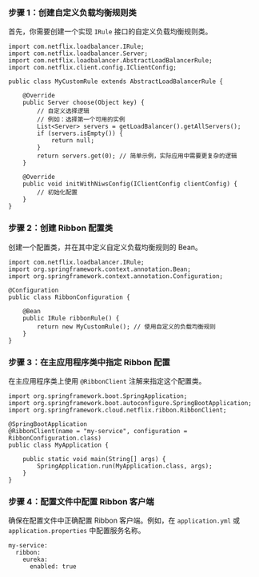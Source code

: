 ### 步骤 1：创建自定义负载均衡规则类
首先，你需要创建一个实现 `IRule` 接口的自定义负载均衡规则类。
```
import com.netflix.loadbalancer.IRule;
import com.netflix.loadbalancer.Server;
import com.netflix.loadbalancer.AbstractLoadBalancerRule;
import com.netflix.client.config.IClientConfig;

public class MyCustomRule extends AbstractLoadBalancerRule {

    @Override
    public Server choose(Object key) {
        // 自定义选择逻辑
        // 例如：选择第一个可用的实例
        List<Server> servers = getLoadBalancer().getAllServers();
        if (servers.isEmpty()) {
            return null;
        }
        return servers.get(0); // 简单示例，实际应用中需要更复杂的逻辑
    }

    @Override
    public void initWithNiwsConfig(IClientConfig clientConfig) {
        // 初始化配置
    }
}
```
### 步骤 2：创建 Ribbon 配置类
创建一个配置类，并在其中定义自定义负载均衡规则的 Bean。
```
import com.netflix.loadbalancer.IRule;
import org.springframework.context.annotation.Bean;
import org.springframework.context.annotation.Configuration;

@Configuration
public class RibbonConfiguration {

    @Bean
    public IRule ribbonRule() {
        return new MyCustomRule(); // 使用自定义的负载均衡规则
    }
}
```
### 步骤 3：在主应用程序类中指定 Ribbon 配置
在主应用程序类上使用 `@RibbonClient` 注解来指定这个配置类。
```
import org.springframework.boot.SpringApplication;
import org.springframework.boot.autoconfigure.SpringBootApplication;
import org.springframework.cloud.netflix.ribbon.RibbonClient;

@SpringBootApplication
@RibbonClient(name = "my-service", configuration = RibbonConfiguration.class)
public class MyApplication {

    public static void main(String[] args) {
        SpringApplication.run(MyApplication.class, args);
    }
}
```
### 步骤 4：配置文件中配置 Ribbon 客户端
确保在配置文件中正确配置 Ribbon 客户端。例如，在 `application.yml` 或 `application.properties` 中配置服务名称。

```
my-service:
  ribbon:
    eureka:
      enabled: true
```

